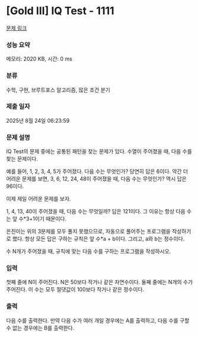 # [Gold III] IQ Test - 1111 

[문제 링크](https://www.acmicpc.net/problem/1111) 

### 성능 요약

메모리: 2020 KB, 시간: 0 ms

### 분류

수학, 구현, 브루트포스 알고리즘, 많은 조건 분기

### 제출 일자

2025년 8월 24일 06:23:59

### 문제 설명

<p>IQ Test의 문제 중에는 공통된 패턴을 찾는 문제가 있다. 수열이 주어졌을 때, 다음 수를 찾는 문제이다.</p>

<p>예를 들어, 1, 2, 3, 4, 5가 주어졌다. 다음 수는 무엇인가? 당연히 답은 6이다. 약간 더 어려운 문제를 보면, 3, 6, 12, 24, 48이 주어졌을 때, 다음 수는 무엇인가? 역시 답은 96이다.</p>

<p>이제 제일 어려운 문제를 보자.</p>

<p>1, 4, 13, 40이 주어졌을 때, 다음 수는 무엇일까? 답은 121이다. 그 이유는 항상 다음 수는 앞 수*3+1이기 때문이다.</p>

<p>은진이는 위의 3문제를 모두 풀지 못했으므로, 자동으로 풀어주는 프로그램을 작성하기로 했다. 항상 모든 답은 구하는 규칙은 앞 수*a + b이다. 그리고, a와 b는 정수이다.</p>

<p>수 N개가 주어졌을 때, 규칙에 맞는 다음 수를 구하는 프로그램을 작성하시오.</p>

### 입력 

 <p>첫째 줄에 N이 주어진다. N은 50보다 작거나 같은 자연수이다. 둘째 줄에는 N개의 수가 주어진다. 이 수는 모두 절댓값이 100보다 작거나 같은 정수이다.</p>

### 출력 

 <p>다음 수를 출력한다. 만약 다음 수가 여러 개일 경우에는 A를 출력하고, 다음 수를 구할 수 없는 경우에는 B를 출력한다.</p>

